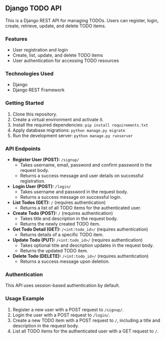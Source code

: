 ## Django TODO API

This is a Django REST API for managing TODOs. Users can register, login, create, retrieve, update, and delete TODO items.

### Features

* User registration and login
* Create, list, update, and delete TODO items
* User authentication for accessing TODO resources

### Technologies Used

* Django
* Django REST Framework

### Getting Started

1. Clone this repository.
2. Create a virtual environment and activate it.
3. Install the required dependencies: `pip install requirements.txt`
4. Apply database migrations: `python manage.py migrate`
5. Run the development server: `python manage.py runserver`

### API Endpoints

* **Register User (POST):** `/signup/`
  * Takes username, email, password and confirm password in the request body.
  * Returns a success message and user details on successful registration.
* **Login User (POST):** `/login/`
  * Takes username and password in the request body.
  * Returns a success message on successful login.
* **List Todos (GET):** `/` (requires authentication)
  * Returns a list of all TODO items for the authenticated user.
* **Create Todo (POST):** `/` (requires authentication)
  * Takes title and description in the request body.
  * Returns the newly created TODO item.
* **Get Todo Detail (GET):** `/<int:todo_id>/` (requires authentication)
  * Returns details of a specific TODO item.
* **Update Todo (PUT):** `/<int:todo_id>/` (requires authentication)
  * Takes optional title and description updates in the request body.
  * Returns the updated TODO item.
* **Delete Todo (DELETE):** `/<int:todo_id>/` (requires authentication)
  * Returns a success message upon deletion.

### Authentication

This API uses session-based authentication by default.

### Usage Example

1. Register a new user with a POST request to `/signup/`.
2. Login the user with a POST request to `/login/`.
3. Create a new TODO item with a POST request to `/`, including a title and description in the request body.
4. List all TODO items for the authenticated user with a GET request to `/`.
